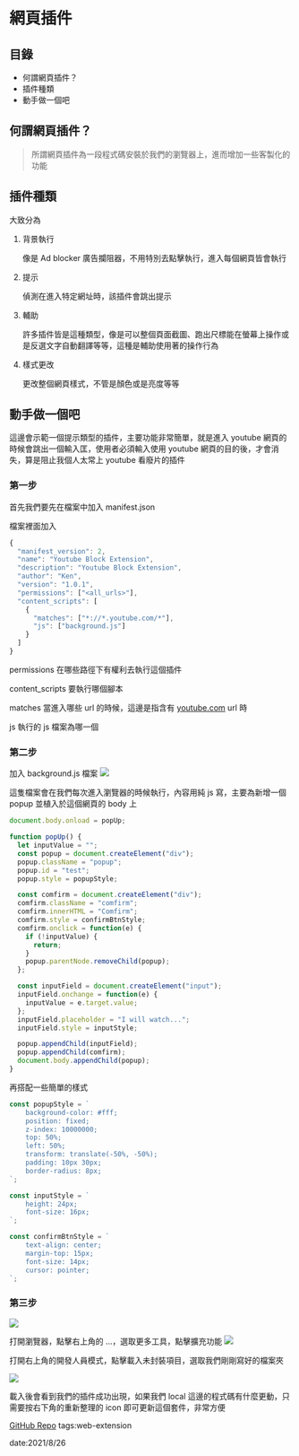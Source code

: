 # 網頁插件

## 目錄

- 何謂網頁插件？
- 插件種類
- 動手做一個吧

## 何謂網頁插件？

> 所謂網頁插件為一段程式碼安裝於我們的瀏覽器上，進而增加一些客製化的功能

## 插件種類

大致分為

1. 背景執行

   像是 Ad blocker 廣告攔阻器，不用特別去點擊執行，進入每個網頁皆會執行

2. 提示

   偵測在進入特定網址時，該插件會跳出提示

3. 輔助

   許多插件皆是這種類型，像是可以整個頁面截圖、跑出尺標能在螢幕上操作或是反選文字自動翻譯等等，這種是輔助使用著的操作行為

4. 樣式更改

   更改整個網頁樣式，不管是顏色或是亮度等等

## 動手做一個吧

這邊會示範一個提示類型的插件，主要功能非常簡單，就是進入 youtube 網頁的時候會跳出一個輸入匡，使用者必須輸入使用 youtube 網頁的目的後，才會消失，算是阻止我個人太常上 youtube 看廢片的插件

### 第一步

首先我們要先在檔案中加入 manifest.json

檔案裡面加入

```jsx
{
  "manifest_version": 2,
  "name": "Youtube Block Extension",
  "description": "Youtube Block Extension",
  "author": "Ken",
  "version": "1.0.1",
  "permissions": ["<all_urls>"],
  "content_scripts": [
    {
      "matches": ["*://*.youtube.com/*"],
      "js": ["background.js"]
    }
  ]
}
```

permissions 在哪些路徑下有權利去執行這個插件

content_scripts 要執行哪個腳本

matches 當進入哪些 url 的時候，這邊是指含有 [youtube.com](http://youtube.com) url 時

js 執行的 js 檔案為哪一個

### 第二步

加入 background.js 檔案
![](https://i.imgur.com/ZeCt4S1.png)

這隻檔案會在我們每次進入瀏覽器的時候執行，內容用純 js 寫，主要為新增一個 popup 並植入於這個網頁的 body 上

```jsx
document.body.onload = popUp;

function popUp() {
  let inputValue = "";
  const popup = document.createElement("div");
  popup.className = "popup";
  popup.id = "test";
  popup.style = popupStyle;

  const comfirm = document.createElement("div");
  comfirm.className = "comfirm";
  comfirm.innerHTML = "Comfirm";
  comfirm.style = confirmBtnStyle;
  comfirm.onclick = function(e) {
    if (!inputValue) {
      return;
    }
    popup.parentNode.removeChild(popup);
  };

  const inputField = document.createElement("input");
  inputField.onchange = function(e) {
    inputValue = e.target.value;
  };
  inputField.placeholder = "I will watch...";
  inputField.style = inputStyle;

  popup.appendChild(inputField);
  popup.appendChild(comfirm);
  document.body.appendChild(popup);
}
```

再搭配一些簡單的樣式

```jsx
const popupStyle = `
    background-color: #fff;
    position: fixed;
    z-index: 10000000;
    top: 50%;
    left: 50%;
    transform: translate(-50%, -50%);
    padding: 10px 30px;
    border-radius: 8px;
`;

const inputStyle = `
    height: 24px;
    font-size: 16px;
`;

const confirmBtnStyle = `
    text-align: center;
    margin-top: 15px;
    font-size: 14px;
    cursor: pointer;
`;
```

### 第三步

![](https://i.imgur.com/xJcpEwa.png)

打開瀏覽器，點擊右上角的 ...，選取更多工具，點擊擴充功能
![](https://i.imgur.com/2Y0ldwp.png)

打開右上角的開發人員模式，點擊載入未封裝項目，選取我們剛剛寫好的檔案夾

![](https://i.imgur.com/HDJpRPr.png)

載入後會看到我們的插件成功出現，如果我們 local 這邊的程式碼有什麼更動，只需要按右下角的重新整理的 icon 即可更新這個套件，非常方便

[GitHub Repo](https://github.com/ken556621/habit-extension)
tags:web-extension

date:2021/8/26

